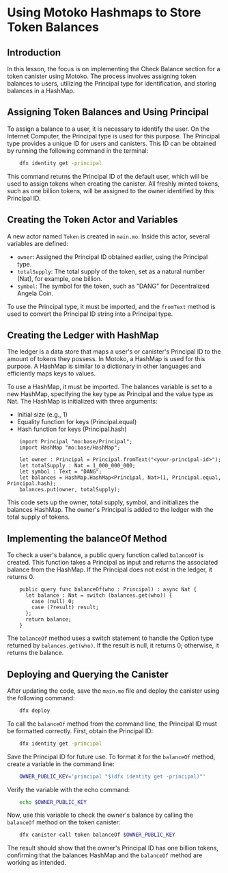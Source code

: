 # Using Motoko Hashmaps to Store Token Balances

## Introduction

In this lesson, the focus is on implementing the Check Balance section for a token canister using Motoko. The process involves assigning token balances to users, utilizing the Principal type for identification, and storing balances in a HashMap.

## Assigning Token Balances and Using Principal

To assign a balance to a user, it is necessary to identify the user. On the Internet Computer, the Principal type is used for this purpose. The Principal type provides a unique ID for users and canisters. This ID can be obtained by running the following command in the terminal:

```bash
    dfx identity get -principal
```

This command returns the Principal ID of the default user, which will be used to assign tokens when creating the canister. All freshly minted tokens, such as one billion tokens, will be assigned to the owner identified by this Principal ID.

## Creating the Token Actor and Variables

A new actor named `Token` is created in `main.mo`. Inside this actor, several variables are defined:

- `owner`: Assigned the Principal ID obtained earlier, using the Principal type.
- `totalSupply`: The total supply of the token, set as a natural number (Nat), for example, one billion.
- `symbol`: The symbol for the token, such as "DANG" for Decentralized Angela Coin.

To use the Principal type, it must be imported, and the `fromText` method is used to convert the Principal ID string into a Principal type.

## Creating the Ledger with HashMap

The ledger is a data store that maps a user's or canister's Principal ID to the amount of tokens they possess. In Motoko, a HashMap is used for this purpose. A HashMap is similar to a dictionary in other languages and efficiently maps keys to values.

To use a HashMap, it must be imported. The balances variable is set to a new HashMap, specifying the key type as Principal and the value type as Nat. The HashMap is initialized with three arguments:

- Initial size (e.g., 1)
- Equality function for keys (Principal.equal)
- Hash function for keys (Principal.hash)

```mo
    import Principal "mo:base/Principal";
    import HashMap "mo:base/HashMap";

    let owner : Principal = Principal.fromText("<your-principal-id>");
    let totalSupply : Nat = 1_000_000_000;
    let symbol : Text = "DANG";
    let balances = HashMap.HashMap<Principal, Nat>(1, Principal.equal, Principal.hash);
    balances.put(owner, totalSupply);
```

This code sets up the owner, total supply, symbol, and initializes the balances HashMap. The owner's Principal is added to the ledger with the total supply of tokens.

## Implementing the balanceOf Method

To check a user's balance, a public query function called `balanceOf` is created. This function takes a Principal as input and returns the associated balance from the HashMap. If the Principal does not exist in the ledger, it returns 0.

```mo
    public query func balanceOf(who : Principal) : async Nat {
      let balance : Nat = switch (balances.get(who)) {
        case (null) 0;
        case (?result) result;
      };
      return balance;
    }
```

The `balanceOf` method uses a switch statement to handle the Option type returned by `balances.get(who)`. If the result is null, it returns 0; otherwise, it returns the balance.

## Deploying and Querying the Canister

After updating the code, save the `main.mo` file and deploy the canister using the following command:

```bash
    dfx deploy
```

To call the `balanceOf` method from the command line, the Principal ID must be formatted correctly. First, obtain the Principal ID:

```bash
    dfx identity get -principal
```

Save the Principal ID for future use. To format it for the `balanceOf` method, create a variable in the command line:

```bash
    OWNER_PUBLIC_KEY='principal "$(dfx identity get -principal)"'
```

Verify the variable with the echo command:

```bash
    echo $OWNER_PUBLIC_KEY
```

Now, use this variable to check the owner's balance by calling the `balanceOf` method on the token canister:

```bash
    dfx canister call token balanceOf $OWNER_PUBLIC_KEY
```

The result should show that the owner's Principal ID has one billion tokens, confirming that the balances HashMap and the `balanceOf` method are working as intended.
